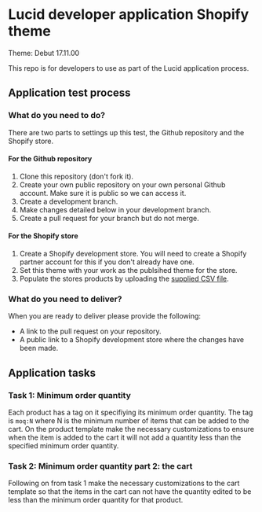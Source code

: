 # Lucid developer application Shopify theme

Theme: Debut 17.11.00

This repo is for developers to use as part of the Lucid application process.

## Application test process

### What do you need to do?
There are two parts to settings up this test, the Github repository and the Shopify store.

#### For the Github repository
1. Clone this repository (don't fork it).
2. Create your own public repository on your own personal Github account. Make sure it is public so we can access it.
3. Create a development branch.
4. Make changes detailed below in your development branch.
5. Create a pull request for your branch but do not merge.

#### For the Shopify store
1. Create a Shopify development store. You will need to create a Shopify partner account for this if you don't already have one.
2. Set this theme with your work as the publsihed theme for the store.
3. Populate the stores products by uploading the [supplied CSV file](https://github.com/lucidnz/developer-application-shopify/blob/master/dummy_product_data.csv).

### What do you need to deliver?
When you are ready to deliver please provide the following:
- A link to the pull request on your repository.
- A public link to a Shopify development store where the changes have been made.

## Application tasks

### Task 1: Minimum order quantity
Each product has a tag on it specifiying its minimum order quantity. The tag is `moq:N` where N is the minimum number of items that can be added to the cart.
On the product template make the necessary customizations to ensure when the item is added to the cart it will not add a quantity less than the specified minimum order quantity.

### Task 2: Minimum order quantity part 2: the cart
Following on from task 1 make the necessary customizations to the cart template so that the items in the cart can not have the quantity edited to be less than the minimum order quantity for that product.
